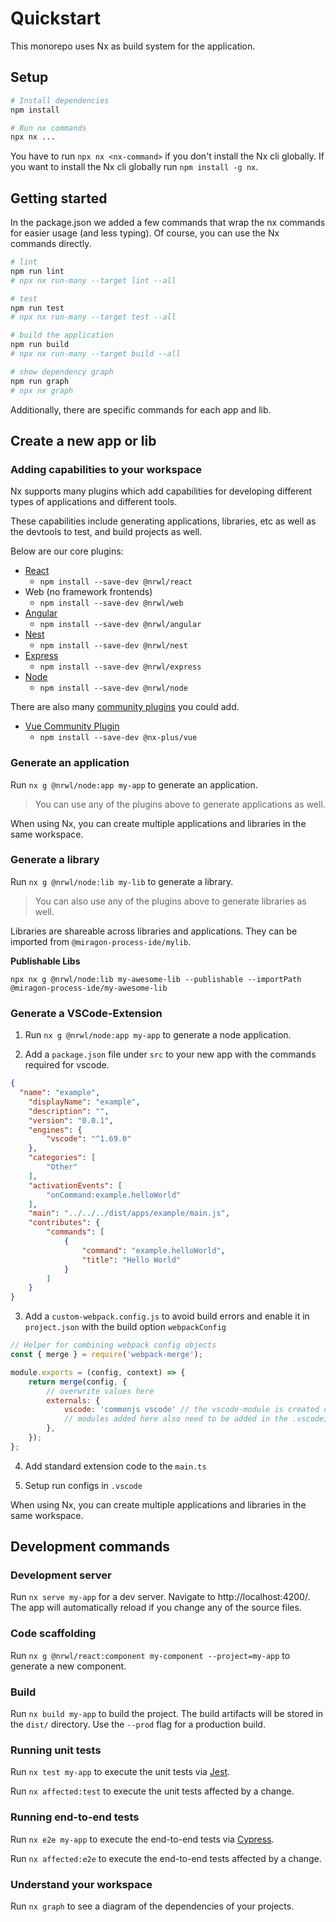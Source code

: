 # Quickstart

This monorepo uses Nx as build system for the application.

## Setup

````bash
# Install dependencies
npm install

# Run nx commands
npx nx ...
````

You have to run `npx nx <nx-command>` if you don't install the Nx cli globally. If you want to install the Nx cli globally run `npm install -g nx`.


## Getting started

In the package.json we added a few commands that wrap the nx commands for easier usage (and less typing). Of course, you can use the Nx commands directly.

````bash
# lint
npm run lint
# npx nx run-many --target lint --all

# test
npm run test
# npx nx run-many --target test --all

# build the application
npm run build
# npx nx run-many --target build --all

# show dependency graph
npm run graph
# npx nx graph
````

Additionally, there are specific commands for each app and lib.

## Create a new app or lib

### Adding capabilities to your workspace

Nx supports many plugins which add capabilities for developing different types of applications and different tools.

These capabilities include generating applications, libraries, etc as well as the devtools to test, and build projects as well.

Below are our core plugins:

- [React](https://reactjs.org)
  - `npm install --save-dev @nrwl/react`
- Web (no framework frontends)
  - `npm install --save-dev @nrwl/web`
- [Angular](https://angular.io)
  - `npm install --save-dev @nrwl/angular`
- [Nest](https://nestjs.com)
  - `npm install --save-dev @nrwl/nest`
- [Express](https://expressjs.com)
  - `npm install --save-dev @nrwl/express`
- [Node](https://nodejs.org)
  - `npm install --save-dev @nrwl/node`

There are also many [community plugins](https://nx.dev/community) you could add.

- [Vue Community Plugin](https://github.com/ZachJW34/nx-plus/tree/master/libs/vue)
  - `npm install --save-dev @nx-plus/vue`

### Generate an application

Run `nx g @nrwl/node:app my-app` to generate an application.

> You can use any of the plugins above to generate applications as well.

When using Nx, you can create multiple applications and libraries in the same workspace.

### Generate a library

Run `nx g @nrwl/node:lib my-lib` to generate a library.

> You can also use any of the plugins above to generate libraries as well.

Libraries are shareable across libraries and applications. They can be imported from `@miragon-process-ide/mylib`.

**Publishable Libs**

```
npx nx g @nrwl/node:lib my-awesome-lib --publishable --importPath @miragon-process-ide/my-awesome-lib
```

### Generate a VSCode-Extension

1. Run `nx g @nrwl/node:app my-app` to generate a node application.

2. Add a `package.json` file under `src` to your new app with the commands required for vscode.

````json
{
  "name": "example",
	"displayName": "example",
	"description": "",
	"version": "0.0.1",
	"engines": {
		"vscode": "^1.69.0"
	},
	"categories": [
		"Other"
	],
	"activationEvents": [
        "onCommand:example.helloWorld"
	],
	"main": "../../../dist/apps/example/main.js",
	"contributes": {
		"commands": [
			{
				"command": "example.helloWorld",
				"title": "Hello World"
			}
		]
	}
}
````

3. Add a `custom-webpack.config.js` to avoid build errors and enable it in `project.json` with the build option `webpackConfig`

````javascript
// Helper for combining webpack config objects
const { merge } = require('webpack-merge');

module.exports = (config, context) => {
    return merge(config, {
        // overwrite values here
        externals: {
            vscode: 'commonjs vscode' // the vscode-module is created on-the-fly and must be excluded. Add other modules that cannot be webpack'ed, 📖 -> https://webpack.js.org/configuration/externals/
            // modules added here also need to be added in the .vscodeignore file
        },
    });
};
````

4. Add standard extension code to the `main.ts`

5. Setup run configs in `.vscode`

When using Nx, you can create multiple applications and libraries in the same workspace.

## Development commands

### Development server

Run `nx serve my-app` for a dev server. Navigate to http://localhost:4200/. The app will automatically reload if you change any of the source files.

### Code scaffolding

Run `nx g @nrwl/react:component my-component --project=my-app` to generate a new component.

### Build

Run `nx build my-app` to build the project. The build artifacts will be stored in the `dist/` directory. Use the `--prod` flag for a production build.

### Running unit tests

Run `nx test my-app` to execute the unit tests via [Jest](https://jestjs.io).

Run `nx affected:test` to execute the unit tests affected by a change.

### Running end-to-end tests

Run `nx e2e my-app` to execute the end-to-end tests via [Cypress](https://www.cypress.io).

Run `nx affected:e2e` to execute the end-to-end tests affected by a change.

### Understand your workspace

Run `nx graph` to see a diagram of the dependencies of your projects.
